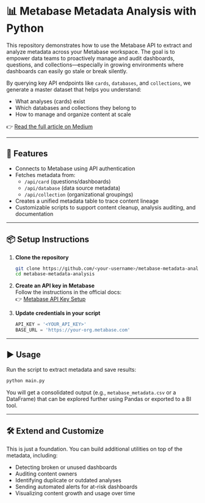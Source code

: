 # 📊 Metabase Metadata Analysis with Python

This repository demonstrates how to use the Metabase API to extract and analyze metadata across your Metabase workspace. The goal is to empower data teams to proactively manage and audit dashboards, questions, and collections—especially in growing environments where dashboards can easily go stale or break silently.

By querying key API endpoints like `cards`, `databases`, and `collections`, we generate a master dataset that helps you understand:

- What analyses (cards) exist
- Which databases and collections they belong to
- How to manage and organize content at scale

👉 [Read the full article on Medium](https://medium.com/zenjob-tech-blog/metabase-data-management-made-easy-with-python-a332d4c364e3)

---

## 🚀 Features

- Connects to Metabase using API authentication
- Fetches metadata from:
  - `/api/card` (questions/dashboards)
  - `/api/database` (data source metadata)
  - `/api/collection` (organizational groupings)
- Creates a unified metadata table to trace content lineage
- Customizable scripts to support content cleanup, analysis auditing, and documentation

---

## 📦 Setup Instructions

1. **Clone the repository**
   ```bash
   git clone https://github.com/<your-username>/metabase-metadata-analysis.git
   cd metabase-metadata-analysis
   ```

2. **Create an API key in Metabase**  
   Follow the instructions in the official docs:  
   👉 [Metabase API Key Setup](https://www.metabase.com/docs/latest/people-and-groups/api-keys)

3. **Update credentials in your script**
   ```python
   API_KEY = '<YOUR_API_KEY>'
   BASE_URL = 'https://your-org.metabase.com'
   ```

---

## ▶️ Usage

Run the script to extract metadata and save results:

```bash
python main.py
```

You will get a consolidated output (e.g., `metabase_metadata.csv` or a DataFrame) that can be explored further using Pandas or exported to a BI tool.

---

## 🛠️ Extend and Customize

This is just a foundation. You can build additional utilities on top of the metadata, including:

- Detecting broken or unused dashboards
- Auditing content owners
- Identifying duplicate or outdated analyses
- Sending automated alerts for at-risk dashboards
- Visualizing content growth and usage over time

